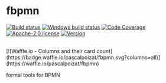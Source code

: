 # fbpmn

[![Build status](https://secure.travis-ci.org/pascalpoizat/fbpmn.svg)](https://travis-ci.org/pascalpoizat/fbpmn)
[![Windows build status](https://ci.appveyor.com/api/projects/status/github/pascalpoizat/fbpmn?branch=master&svg=true)](https://ci.appveyor.com/project/pascalpoizat/fbpmn)
[![Code Coverage](https://img.shields.io/coveralls/pascalpoizat/fbpmn/master.svg)](https://coveralls.io/github/pascalpoizat/fbpmn)
[![Apache-2.0 license](https://img.shields.io/github/license/pascalpoizat/veca-haskell.svg)](LICENSE)
[![Version](https://img.shields.io/github/tag/pascalpoizat/fbpmn.svg)](fbpmn.cabal)
<!--
<br/>
[![Hackage](https://img.shields.io/hackage/v/fbpmn.svg)](https://hackage.haskell.org/package/fbpmn)
[![Stackage Lts](http://stackage.org/package/fbpmn/badge/lts)](http://stackage.org/lts/package/fbpmn)
[![Stackage Nightly](http://stackage.org/package/fbpmn/badge/nightly)](http://stackage.org/nightly/package/fbpmn)
-->
<br/>
[![Waffle.io - Columns and their card count](https://badge.waffle.io/pascalpoizat/fbpmn.svg?columns=all)](https://waffle.io/pascalpoizat/fbpmn)

formal tools for BPMN